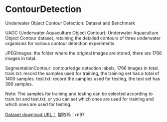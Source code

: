 # ContourDetection
Underwater Object Contour Detection: Dataset and Benchmark

UAOC (Underwater Aquaculture Object Contour): Underwater Aquaculture Object Contour dataset, retaining the detailed contours of three underwater organisms for various contour detection experiments.

JPEGImages: the folder where the original images are stored, there are 1766 images in total.

SegmentationContour: contour/edge detection labels, 1766 images in total.
train.txt: record the samples used for training, the training set has a total of 1400 samples.
test.txt: record the samples used for testing, the test set has 366 samples.

Note: The samples for training and testing can be selected according to train.txt and test.txt, or you can set which ones are used for training and which ones are used for testing.

[Dataset download URL：](https://pan.baidu.com/s/1nFBY2engqYfhn_Br3aCd8g ) 提取码：rn97 
